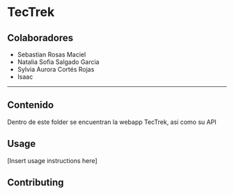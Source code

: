 # TecTrek 

## Colaboradores
- Sebastian Rosas Maciel
- Natalia Sofia Salgado Garcia
- Sylvia Aurora Cortés Rojas 
- Isaac

---

## Contenido 
Dentro de este folder se encuentran la webapp TecTrek, asi como su API

## Usage

[Insert usage instructions here]

## Contributing
